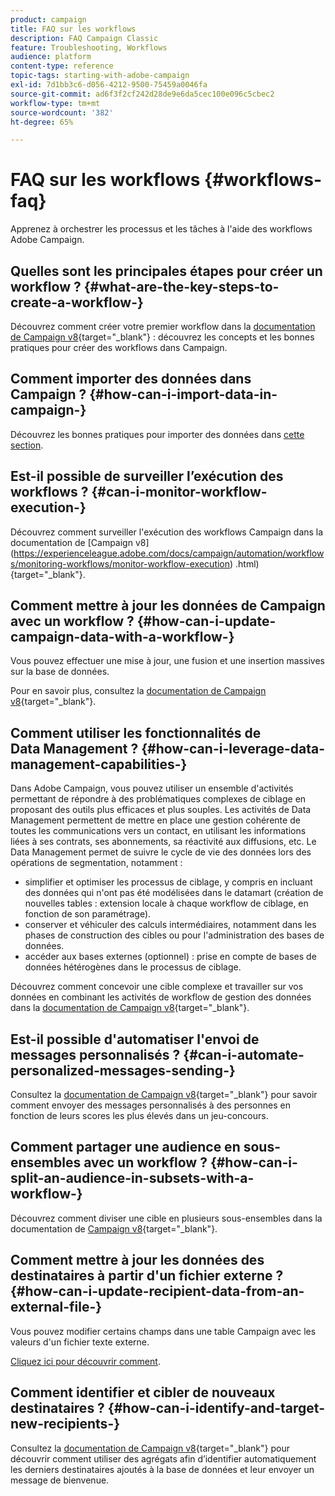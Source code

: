 ```yaml
---
product: campaign
title: FAQ sur les workflows
description: FAQ Campaign Classic
feature: Troubleshooting, Workflows
audience: platform
content-type: reference
topic-tags: starting-with-adobe-campaign
exl-id: 7d1bb3c6-d056-4212-9500-75459a0046fa
source-git-commit: ad6f3f2cf242d28de9e6da5cec100e096c5cbec2
workflow-type: tm+mt
source-wordcount: '382'
ht-degree: 65%

---
```


# FAQ sur les workflows {#workflows-faq}



Apprenez à orchestrer les processus et les tâches à l&#39;aide des workflows Adobe Campaign.

## Quelles sont les principales étapes pour créer un workflow ? {#what-are-the-key-steps-to-create-a-workflow-}

Découvrez comment créer votre premier workflow dans la [documentation de Campaign v8](https://experienceleague.adobe.com/docs/campaign/automation/workflows/introduction/build-a-workflow.html?lang=fr){target="_blank"} : découvrez les concepts et les bonnes pratiques pour créer des workflows dans Campaign.

## Comment importer des données dans Campaign ? {#how-can-i-import-data-in-campaign-}

Découvrez les bonnes pratiques pour importer des données dans [cette section](../../platform/using/import-export-best-practices.md).

## Est-il possible de surveiller l’exécution des workflows ? {#can-i-monitor-workflow-execution-}

Découvrez comment surveiller l&#39;exécution des workflows Campaign dans la documentation de [Campaign v8]&#x200B;(https://experienceleague.adobe.com/docs/campaign/automation/workflows/monitoring-workflows/monitor-workflow-execution)
.html){target="_blank"}.

## Comment mettre à jour les données de Campaign avec un workflow ? {#how-can-i-update-campaign-data-with-a-workflow-}

Vous pouvez effectuer une mise à jour, une fusion et une insertion massives sur la base de données.

Pour en savoir plus, consultez la [documentation de Campaign v8](https://experienceleague.adobe.com/docs/campaign/automation/workflows/wf-activities/targeting-activities/update-data.html){target="_blank"}.

## Comment utiliser les fonctionnalités de Data Management ? {#how-can-i-leverage-data-management-capabilities-}

Dans Adobe Campaign, vous pouvez utiliser un ensemble d&#39;activités permettant de répondre à des problématiques complexes de ciblage en proposant des outils plus efficaces et plus souples. Les activités de Data Management permettent de mettre en place une gestion cohérente de toutes les communications vers un contact, en utilisant les informations liées à ses contrats, ses abonnements, sa réactivité aux diffusions, etc. Le Data Management permet de suivre le cycle de vie des données lors des opérations de segmentation, notamment :

* simplifier et optimiser les processus de ciblage, y compris en incluant des données qui n&#39;ont pas été modélisées dans le datamart (création de nouvelles tables : extension locale à chaque workflow de ciblage, en fonction de son paramétrage).
* conserver et véhiculer des calculs intermédiaires, notamment dans les phases de construction des cibles ou pour l&#39;administration des bases de données.
* accéder aux bases externes (optionnel) : prise en compte de bases de données hétérogènes dans le processus de ciblage.

Découvrez comment concevoir une cible complexe et travailler sur vos données en combinant les activités de workflow de gestion des données dans la [documentation de Campaign v8](https://experienceleague.adobe.com/docs/campaign/automation/workflows/introduction/wf-type/targeting-workflows.html){target="_blank"}.

## Est-il possible d&#39;automatiser l&#39;envoi de messages personnalisés ? {#can-i-automate-personalized-messages-sending-}

Consultez la [documentation de Campaign v8](https://experienceleague.adobe.com/docs/campaign/automation/workflows/use-cases/data-management/enrich-data.html?lang=fr){target="_blank"} pour savoir comment envoyer des messages personnalisés à des personnes en fonction de leurs scores les plus élevés dans un jeu-concours.

## Comment partager une audience en sous-ensembles avec un workflow ? {#how-can-i-split-an-audience-in-subsets-with-a-workflow-}

Découvrez comment diviser une cible en plusieurs sous-ensembles dans la documentation de [Campaign v8](https://experienceleague.adobe.com/docs/campaign/automation/workflows/wf-activities/targeting-activities/split.html){target="_blank"}.

## Comment mettre à jour les données des destinataires à partir d&#39;un fichier externe ? {#how-can-i-update-recipient-data-from-an-external-file-}

Vous pouvez modifier certains champs dans une table Campaign avec les valeurs d&#39;un fichier texte externe.

[Cliquez ici pour découvrir comment](../../platform/using/import-operations-samples.md#example--enrich-the-values-with-those-of-an-external-file).

## Comment identifier et cibler de nouveaux destinataires ? {#how-can-i-identify-and-target-new-recipients-}

Consultez la [documentation de Campaign v8](https://experienceleague.adobe.com/docs/campaign/automation/workflows/use-cases/data-management/using-aggregates.html?lang=fr){target="_blank"} pour découvrir comment utiliser des agrégats afin d’identifier automatiquement les derniers destinataires ajoutés à la base de données et leur envoyer un message de bienvenue.
